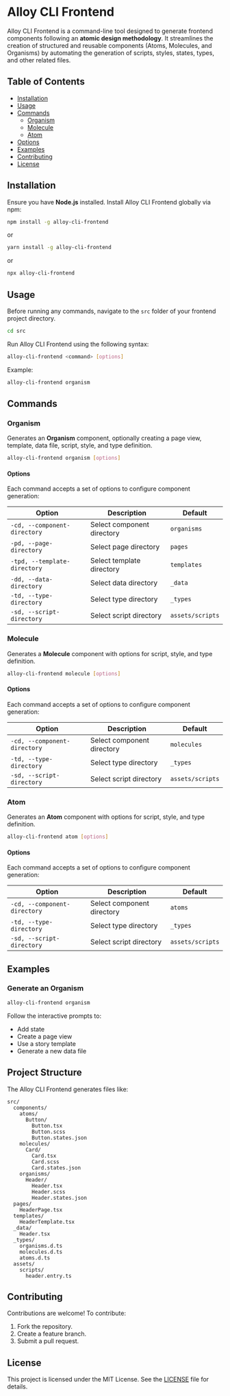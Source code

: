 # Alloy CLI Frontend

Alloy CLI Frontend is a command-line tool designed to generate frontend components following an **atomic design
methodology**. It
streamlines the creation of structured and reusable components (Atoms, Molecules, and Organisms) by automating the
generation of scripts, styles, states, types, and other related files.

## Table of Contents

- [Installation](#installation)
- [Usage](#usage)
- [Commands](#commands)
    - [Organism](#organism)
    - [Molecule](#molecule)
    - [Atom](#atom)
- [Options](#options)
- [Examples](#examples)
- [Contributing](#contributing)
- [License](#license)

## Installation

Ensure you have **Node.js** installed. Install Alloy CLI Frontend globally via npm:

```bash
npm install -g alloy-cli-frontend
```

or

```bash
yarn install -g alloy-cli-frontend
```

or

```bash
npx alloy-cli-frontend
```

## Usage

Before running any commands, navigate to the `src` folder of your frontend project directory.

```bash
cd src
```

Run Alloy CLI Frontend using the following syntax:

```bash
alloy-cli-frontend <command> [options]
```

Example:

```bash
alloy-cli-frontend organism
```

## Commands

### Organism

Generates an **Organism** component, optionally creating a page view, template, data file, script, style, and type
definition.

```bash
alloy-cli-frontend organism [options]
```

#### Options

Each command accepts a set of options to configure component generation:

| Option                       | Description                | Default          |
|------------------------------|----------------------------|------------------|
| `-cd, --component-directory` | Select component directory | `organisms`      |
| `-pd, --page-directory`      | Select page directory      | `pages`          |
| `-tpd, --template-directory` | Select template directory  | `templates`      |
| `-dd, --data-directory`      | Select data directory      | `_data`          |
| `-td, --type-directory`      | Select type directory      | `_types`         |
| `-sd, --script-directory`    | Select script directory    | `assets/scripts` |

### Molecule

Generates a **Molecule** component with options for script, style, and type definition.

```bash
alloy-cli-frontend molecule [options]
```

#### Options

Each command accepts a set of options to configure component generation:

| Option                       | Description                | Default          |
|------------------------------|----------------------------|------------------|
| `-cd, --component-directory` | Select component directory | `molecules`      |
| `-td, --type-directory`      | Select type directory      | `_types`         |
| `-sd, --script-directory`    | Select script directory    | `assets/scripts` |

### Atom

Generates an **Atom** component with options for script, style, and type definition.

```bash
alloy-cli-frontend atom [options]
```

#### Options

Each command accepts a set of options to configure component generation:

| Option                       | Description                | Default          |
|------------------------------|----------------------------|------------------|
| `-cd, --component-directory` | Select component directory | `atoms`          |
| `-td, --type-directory`      | Select type directory      | `_types`         |
| `-sd, --script-directory`    | Select script directory    | `assets/scripts` |

## Examples

### Generate an Organism

```bash
alloy-cli-frontend organism
```

Follow the interactive prompts to:

- Add state
- Create a page view
- Use a story template
- Generate a new data file

## Project Structure

The Alloy CLI Frontend generates files like:

```
src/
  components/
    atoms/
      Button/
        Button.tsx
        Button.scss
        Button.states.json
    molecules/
      Card/
        Card.tsx
        Card.scss
        Card.states.json
    organisms/
      Header/
        Header.tsx
        Header.scss
        Header.states.json
  pages/
    HeaderPage.tsx
  templates/
    HeaderTemplate.tsx
  _data/
    Header.tsx
  _types/
    organisms.d.ts
    molecules.d.ts
    atoms.d.ts
  assets/
    scripts/
      header.entry.ts
```

## Contributing

Contributions are welcome! To contribute:

1. Fork the repository.
2. Create a feature branch.
3. Submit a pull request.

## License

This project is licensed under the MIT License. See the [LICENSE](LICENSE) file for details.
